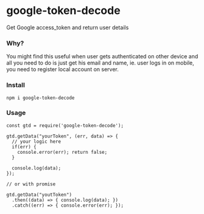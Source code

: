 # google-token-decode
Get Google access_token and return user details

### Why?
You might find this useful when user gets authenticated on other device and all you need to do is just get his email and name, ie. user logs in on mobile, you need to register local account on server.

### Install
```
npm i google-token-decode
```

### Usage
```
const gtd = require('google-token-decode');

gtd.getData("yourToken", (err, data) => {
  // your logic here
  if(err) {
    console.error(err); return false;
  }
  
  console.log(data);
});

// or with promise

gtd.getData("youtToken")
  .then((data) => { console.log(data); })
  .catch((err) => { console.error(err); });
```

